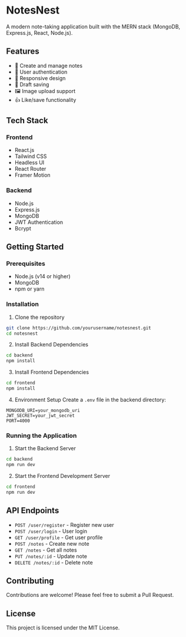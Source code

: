 # NotesNest

A modern note-taking application built with the MERN stack (MongoDB, Express.js, React, Node.js).

## Features

- 📝 Create and manage notes
- 🔐 User authentication
- 📱 Responsive design
- 💾 Draft saving
- 🖼️ Image upload support
- 👍 Like/save functionality

## Tech Stack

### Frontend
- React.js
- Tailwind CSS
- Headless UI
- React Router
- Framer Motion

### Backend
- Node.js
- Express.js
- MongoDB
- JWT Authentication
- Bcrypt

## Getting Started

### Prerequisites
- Node.js (v14 or higher)
- MongoDB
- npm or yarn

### Installation

1. Clone the repository
```bash
git clone https://github.com/yourusername/notesnest.git
cd notesnest
```

2. Install Backend Dependencies
```bash
cd backend
npm install
```

3. Install Frontend Dependencies
```bash
cd frontend
npm install
```

4. Environment Setup
Create a `.env` file in the backend directory:
```
MONGODB_URI=your_mongodb_uri
JWT_SECRET=your_jwt_secret
PORT=4000
```

### Running the Application

1. Start the Backend Server
```bash
cd backend
npm run dev
```

2. Start the Frontend Development Server
```bash
cd frontend
npm run dev
```

## API Endpoints

- `POST /user/register` - Register new user
- `POST /user/login` - User login
- `GET /user/profile` - Get user profile
- `POST /notes` - Create new note
- `GET /notes` - Get all notes
- `PUT /notes/:id` - Update note
- `DELETE /notes/:id` - Delete note

## Contributing

Contributions are welcome! Please feel free to submit a Pull Request.

## License

This project is licensed under the MIT License.
